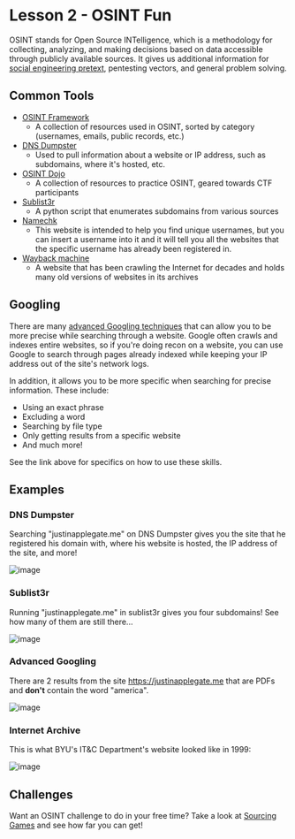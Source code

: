 # Lesson 2 - OSINT Fun
OSINT stands for Open Source INTelligence, which is a methodology for collecting, analyzing, and making decisions based on data accessible through publicly available sources. It gives us additional information for [social engineering pretext](https://www.csoonline.com/article/3546299/what-is-pretexting-definition-examples-and-prevention.html), pentesting vectors, and general problem solving. 

## Common Tools
* [OSINT Framework](https://osintframework.com/)
  * A collection of resources used in OSINT, sorted by category (usernames, emails, public records, etc.)
* [DNS Dumpster](https://dnsdumpster.com/)
  * Used to pull information about a website or IP address, such as subdomains, where it's hosted, etc.
* [OSINT Dojo](https://www.osintdojo.com/resources/)
  * A collection of resources to practice OSINT, geared towards CTF participants
* [Sublist3r](https://github.com/aboul3la/Sublist3r)
  * A python script that enumerates subdomains from various sources
* [Namechk](https://namechk.com/)
  * This website is intended to help you find unique usernames, but you can insert a username into it and it will tell you all the websites that the specific username has already been registered in. 
* [Wayback machine](https://archive.org/web/)
  * A website that has been crawling the Internet for decades and holds many old versions of websites in its archives

## Googling
There are many [advanced Googling techniques](https://www.coforge.com/blog/advanced-google-search-tips) that can allow you to be more precise while searching through a website. Google often crawls and indexes entire websites, so if you're doing recon on a website, you can use Google to search through pages already indexed while keeping your IP address out of the site's network logs. 

In addition, it allows you to be more specific when searching for precise information. These include:

* Using an exact phrase
* Excluding a word
* Searching by file type
* Only getting results from a specific website
* And much more!

See the link above for specifics on how to use these skills. 

## Examples
### DNS Dumpster
Searching "justinapplegate.me" on DNS Dumpster gives you the site that he registered his domain with, where his website is hosted, the IP address of the site, and more!

![image](https://user-images.githubusercontent.com/70449145/119071481-210b5580-b9a7-11eb-94ae-9569fb262ffe.png)

### Sublist3r
Running "justinapplegate.me" in sublist3r gives you four subdomains! See how many of them are still there...

![image](https://user-images.githubusercontent.com/70449145/119071701-88290a00-b9a7-11eb-8f70-55cfe13349be.png)

### Advanced Googling
There are 2 results from the site https://justinapplegate.me that are PDFs and **don't** contain the word "america".

![image](https://user-images.githubusercontent.com/70449145/119071813-b9a1d580-b9a7-11eb-8dbe-8b46599f38db.png)

### Internet Archive
This is what BYU's IT&C Department's website looked like in 1999:

![image](https://user-images.githubusercontent.com/70449145/119072018-05ed1580-b9a8-11eb-9aa6-4d68dd85bfad.png)

## Challenges
Want an OSINT challenge to do in your free time? Take a look at [Sourcing Games](https://sourcing.games/) and see how far you can get! 
